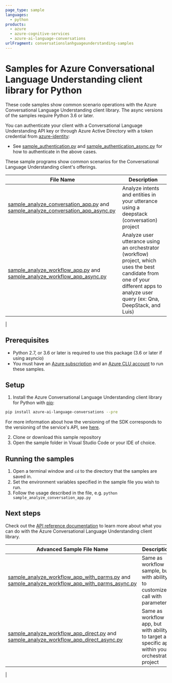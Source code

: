 ```yaml
---
page_type: sample
languages:
  - python
products:
  - azure
  - azure-cognitive-services
  - azure-ai-language-conversations
urlFragment: conversationslanhguageunderstanding-samples
---
```


# Samples for Azure Conversational Language Understanding client library for Python

These code samples show common scenario operations with the Azure Conversational Language Understanding client library.
The async versions of the samples require Python 3.6 or later.

You can authenticate your client with a Conversational Language Understanding API key or through Azure Active Directory with a token credential from [azure-identity][azure_identity]:
* See [sample_authentication.py][sample_authentication] and [sample_authentication_async.py][sample_authentication_async] for how to authenticate in the above cases.

These sample programs show common scenarios for the Conversational Language Understanding client's offerings.

|**File Name**|**Description**|
|----------------|-------------|
|[sample_analyze_conversation_app.py][sample_analyze_conversation_app] and [sample_analyze_conversation_app_async.py][sample_analyze_conversation_app_async]|Analyze intents and entities in your utterance using a deepstack (conversation) project|
|[sample_analyze_workflow_app.py][sample_analyze_workflow_app] and [sample_analyze_workflow_app_async.py][sample_analyze_workflow_app_async]|Analyze user utterance using an orchestrator (workflow) project, which uses the best candidate from one of your different apps to analyze user query (ex: Qna, DeepStack, and Luis)|
|


## Prerequisites
* Python 2.7, or 3.6 or later is required to use this package (3.6 or later if using asyncio)
* You must have an [Azure subscription][azure_subscription] and an
[Azure CLU account][azure_clu_account] to run these samples.

## Setup

1. Install the Azure Conversational Language Understanding client library for Python with [pip][pip]:

```bash
pip install azure-ai-language-conversations --pre
```
For more information about how the versioning of the SDK corresponds to the versioning of the service's API, see [here][versioning_story_readme].

2. Clone or download this sample repository
3. Open the sample folder in Visual Studio Code or your IDE of choice.

## Running the samples

1. Open a terminal window and `cd` to the directory that the samples are saved in.
2. Set the environment variables specified in the sample file you wish to run.
3. Follow the usage described in the file, e.g. `python sample_analyze_conversation_app.py`

## Next steps

Check out the [API reference documentation][api_reference_documentation] to learn more about
what you can do with the Azure Conversational Language Understanding client library.

|**Advanced Sample File Name**|**Description**|
|----------------|-------------|
|[sample_analyze_workflow_app_with_parms.py][sample_analyze_workflow_app_with_parms] and [sample_analyze_workflow_app_with_parms_async.py][sample_analyze_workflow_app_with_parms_async]|Same as workflow sample, but with ability to customize call with parameters|
|[sample_analyze_workflow_app_direct.py][sample_analyze_workflow_app_direct] and [sample_analyze_workflow_app_direct_async.py][sample_analyze_workflow_app_direct_async]|Same as workflow app, but with ability to target a specific app within your orchestrator project|
|




[azure_identity]: https://github.com/Azure/azure-sdk-for-python/tree/main/sdk/identity/azure-identity
[azure_subscription]: https://azure.microsoft.com/free/
[azure_clu_account]: https://language.azure.com/clu/projects
[azure_identity_pip]: https://pypi.org/project/azure-identity/
[pip]: https://pypi.org/project/pip/


[sample_authentication]: https://github.com/Azure/azure-sdk-for-python/blob/main/sdk/cognitivelanguage/azure-ai-language-conversations/samples/sample_authentication.py
[sample_authentication_async]: https://github.com/Azure/azure-sdk-for-python/blob/main/sdk/cognitivelanguage/azure-ai-language-conversations/samples/async/sample_authentication_async.py

[sample_analyze_conversation_app]: https://github.com/Azure/azure-sdk-for-python/blob/main/sdk/cognitivelanguage/azure-ai-language-conversations/samples/sample_analyze_conversation_app.py
[sample_analyze_conversation_app_async]: https://github.com/Azure/azure-sdk-for-python/blob/main/sdk/cognitivelanguage/azure-ai-language-conversations/samples/async/sample_analyze_conversation_app_async.py

[sample_analyze_workflow_app]: https://github.com/Azure/azure-sdk-for-python/tree/main/sdk/cognitivelanguage/azure-ai-language-conversations/samples/sample_analyze_workflow_app.py
[sample_analyze_workflow_app_async]: https://github.com/Azure/azure-sdk-for-python/tree/main/sdk/cognitivelanguage/azure-ai-language-conversations/samples/async/sample_analyze_workflow_app_async.py

[sample_analyze_workflow_app_with_parms]: https://github.com/Azure/azure-sdk-for-python/blob/main/sdk/cognitivelanguage/azure-ai-language-conversations/samples/sample_analyze_workflow_app_with_parms.py
[sample_analyze_workflow_app_with_parms_async]: https://github.com/Azure/azure-sdk-for-python/blob/main/sdk/cognitivelanguage/azure-ai-language-conversations/samples/async/sample_analyze_workflow_app_with_parms_async.py

[sample_analyze_workflow_app_direct]: https://github.com/Azure/azure-sdk-for-python/blob/main/sdk/cognitivelanguage/azure-ai-language-conversations/samples/sample_sample_analyze_workflow_app_direct.py
[sample_analyze_workflow_app_direct_async]: https://github.com/Azure/azure-sdk-for-python/blob/main/sdk/cognitivelanguage/azure-ai-language-conversations/samples/async/sample_sample_analyze_workflow_app_direct_async.py


[api_reference_documentation]: https://language.azure.com/clu/projects

[versioning_story_readme]: https://github.com/Azure/azure-sdk-for-python/tree/main/sdk/cognitivelanguage/azure-ai-language-conversations#install-the-package